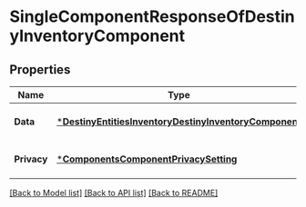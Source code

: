 # SingleComponentResponseOfDestinyInventoryComponent

## Properties
Name | Type | Description | Notes
------------ | ------------- | ------------- | -------------
**Data** | [***DestinyEntitiesInventoryDestinyInventoryComponent**](Destiny.Entities.Inventory.DestinyInventoryComponent.md) |  | [optional] [default to null]
**Privacy** | [***ComponentsComponentPrivacySetting**](Components.ComponentPrivacySetting.md) |  | [optional] [default to null]

[[Back to Model list]](../README.md#documentation-for-models) [[Back to API list]](../README.md#documentation-for-api-endpoints) [[Back to README]](../README.md)


